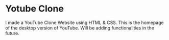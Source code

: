 # Yotube Clone
I made a YouTube Clone Website using HTML &amp; CSS. This is the homepage of the desktop version of YouTube. Will be adding functionalities in the future.
